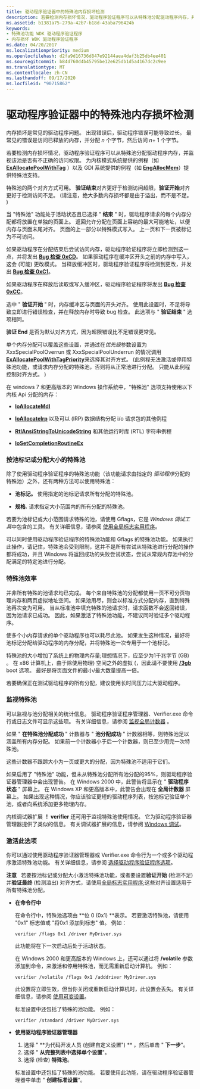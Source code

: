 ```yaml
---
title: 驱动程序验证器中的特殊池内存损坏检测
description: 若要检测内存损坏情况，驱动程序验证程序可以从特殊池分配驱动程序内存，并监视该池是否有不正确的访问权限。
ms.assetid: b1381a75-279a-42b7-b18d-43aba796424b
keywords:
- 特殊池功能 WDK 驱动程序验证程序
- 内存损坏 WDK 驱动程序验证程序
ms.date: 04/20/2017
ms.localizationpriority: medium
ms.openlocfilehash: d2fa9d16736d847e92144aea4daf3b25db4ee401
ms.sourcegitcommit: b84d760d4b45795be12e625db1d5a4167dc2c9ee
ms.translationtype: MT
ms.contentlocale: zh-CN
ms.lasthandoff: 09/17/2020
ms.locfileid: "90715862"
---
```

# <a name="special-pool-memory-corruption-detection-in-driver-verifier"></a>驱动程序验证器中的特殊池内存损坏检测

内存损坏是常见的驱动程序问题。 出现错误后，驱动程序错误可能导致过长。 最常见的错误是访问已释放的内存，并分配 *n* 个字节，然后访问 *n*+ 1 个字节。

若要检测内存损坏情况，驱动程序验证程序可以从特殊池分配驱动程序内存，并监视该池是否有不正确的访问权限。 为内核模式系统提供的例程（如 [**ExAllocatePoolWithTag**](/windows-hardware/drivers/ddi/wdm/nf-wdm-exallocatepoolwithtag) ）以及 GDI 系统提供的例程（如 [**EngAllocMem**](/windows/win32/api/winddi/nf-winddi-engallocmem)）提供特殊池支持。

特殊池的两个对齐方式可用。 **验证结束**对齐更好于检测访问超限，**验证开始**对齐更好于检测访问不足。  (请注意，绝大多数内存损坏都是由于溢出，而不是不足。 ) 

当 "特殊池" 功能处于活动状态且已选择 " **结束** " 时，驱动程序请求的每个内存分配都将放置在单独的页面上。 返回允许分配在页面上容纳的最大可能地址，以便内存与页面末尾对齐。 页面的上一部分以特殊模式写入。 上一页和下一页被标记为不可访问。

如果驱动程序在分配结束后尝试访问内存，驱动程序验证程序将立即检测到这一点，并将发出 [**Bug 检查 0xCD**](../debugger/bug-check-0xcd--page-fault-beyond-end-of-allocation.md)。 如果驱动程序在缓冲区开头之前的内存中写入，这会 (可能) 更改模式。 当释放缓冲区时，驱动程序验证程序将检测到更改，并发出 [**Bug 检查 0xC1**](../debugger/bug-check-0xc1--special-pool-detected-memory-corruption.md)。

如果驱动程序在释放后读取或写入缓冲区，驱动程序验证程序将发出 [**Bug 检查 0xCC**](../debugger/bug-check-0xcc--page-fault-in-freed-special-pool.md)。

选中 " **验证开始** " 时，内存缓冲区与页面的开头对齐。 使用此设置时，不足将导致立即进行错误检查，并在释放内存时导致 bug 检查。 此选项与 " **验证结束** " 选项相同。

**验证 End** 是否为默认对齐方式，因为超限错误比不足错误更常见。

单个内存分配可以覆盖这些设置，并通过在*优先级*参数设置为 XxxSpecialPoolOverrun 或 XxxSpecialPoolUnderrun 的情况调用[**ExAllocatePoolWithTagPriority**](/windows-hardware/drivers/ddi/wdm/nf-wdm-exallocatepoolwithtagpriority)来选择其对齐方式。  (此例程无法激活或停用特殊池功能，或请求内存分配的特殊池，否则将从正常池进行分配。 只能从此例程控制对齐方式。 ) 

在 windows 7 和更高版本的 Windows 操作系统中，"特殊池" 选项支持使用以下内核 Api 分配的内存：

-   [**IoAllocateMdl**](/windows-hardware/drivers/ddi/wdm/nf-wdm-ioallocatemdl)

-   [**IoAllocateIrp**](/windows-hardware/drivers/ddi/wdm/nf-wdm-ioallocateirp) 以及可以 (IRP) 数据结构分配 i/o 请求包的其他例程

-   [**RtlAnsiStringToUnicodeString**](/windows-hardware/drivers/ddi/wdm/nf-wdm-rtlansistringtounicodestring) 和其他运行时库 (RTL) 字符串例程

-   [**IoSetCompletionRoutineEx**](/windows-hardware/drivers/ddi/wdm/nf-wdm-iosetcompletionroutineex)

### <a name="span-idspecial_pool_by_pool_tag_or_allocation_sizespanspan-idspecial_pool_by_pool_tag_or_allocation_sizespanspecial-pool-by-pool-tag-or-allocation-size"></a><span id="special_pool_by_pool_tag_or_allocation_size"></span><span id="SPECIAL_POOL_BY_POOL_TAG_OR_ALLOCATION_SIZE"></span>按池标记或分配大小的特殊池

除了使用驱动程序验证程序的特殊池功能（该功能请求由指定的 *驱动程序*分配的特殊池）之外，还有两种方法可以使用特殊池：

-   **池标记。** 使用指定的池标记请求所有分配的特殊池。

-   **规格.** 请求指定大小范围内的所有分配的特殊池。

若要为池标记或大小范围请求特殊的池，请使用 Gflags，它是 *Windows 调试工具*中包含的工具。 有关详细信息，请参阅 [使用全局标志实用程序](using-the-global-flags-utility.md)。

可以同时使用驱动程序验证程序的特殊池功能和 Gflags 的特殊池功能。 如果执行此操作，请记住，特殊池会受到限制，这并不是所有尝试从特殊池进行分配的操作都将成功，并且 Windows 将返回成功的失败尝试状态，尝试从常规内存池中的分配满足的特定池进行分配。

### <a name="span-idspecial_pool_efficiencyspanspan-idspecial_pool_efficiencyspanspecial-pool-efficiency"></a><span id="special_pool_efficiency"></span><span id="SPECIAL_POOL_EFFICIENCY"></span>特殊池效率

并非所有特殊的池请求均已完成。 每个来自特殊池的分配都使用一页不可分页物理内存和两页虚拟地址空间。 如果池用尽，则会以标准方式分配内存，直到特殊池再次变为可用。 当从标准池中填充特殊的池请求时，请求函数不会返回错误，因为池请求已成功。 因此，如果激活了特殊池功能，不建议同时验证多个驱动程序。

使多个小内存请求的单个驱动程序也可以耗尽此池。 如果发生这种情况，最好将池标记分配给驱动程序的内存分配，并将特殊池一次专用于一个池标记。

特殊池的大小增加了系统上的物理内存量;理想情况下，应至少为1千兆字节 (GB) 。 在 x86 计算机上，由于除使用物理) 空间之外的虚拟 (，因此请不要使用 [**/3gb**](https://support.microsoft.com/help/833721/available-switch-options-for-the-windows-xp-and-the-windows-server-200) boot 选项。 最好是将页面文件的最小/最大数量提高一倍。

若要确保正在测试驱动程序的所有分配，建议使用长时间压力过大驱动程序。

### <a name="span-idmonitoring_the_special_poolspanspan-idmonitoring_the_special_poolspanmonitoring-the-special-pool"></a><span id="monitoring_the_special_pool"></span><span id="MONITORING_THE_SPECIAL_POOL"></span>监视特殊池

可以监视与池分配相关的统计信息。 驱动程序验证程序管理器、Verifier.exe 命令行或日志文件可显示这些项。 有关详细信息，请参阅 [监视全局计数器](monitoring-global-counters.md) 。

如果 " **在特殊池分配成功** " 计数器与 " **池分配成功** " 计数器相等，则特殊池足以涵盖所有内存分配。 如果前一个计数器小于后一个计数器，则已至少用完一次特殊池。

这些计数器不跟踪大小为一页或更大的分配，因为特殊池不适用于它们。

如果启用了 "特殊池" 功能，但未从特殊池分配所有池分配的95%，则驱动程序验证器管理器中会出现警告。 在 Windows 2000 中，此警告将显示在 " **驱动程序状态** " 屏幕上。 在 Windows XP 和更高版本中，此警告会出现在 **全局计数器** 屏幕上。 如果出现这种情况，你应该验证更短的驱动程序列表，按池标记验证单个池，或者向系统添加更多物理内存。

内核调试器扩展 **！ verifier** 还可用于监视特殊池使用情况。 它为驱动程序验证器管理器提供了类似的信息。 有关调试器扩展的信息，请参阅 [Windows 调试](../debugger/index.md)。

### <a name="span-idactivating_this_optionspanspan-idactivating_this_optionspanactivating-this-option"></a><span id="activating_this_option"></span><span id="ACTIVATING_THIS_OPTION"></span>激活此选项

你可以通过使用驱动程序验证器管理器或 Verifier.exe 命令行为一个或多个驱动程序激活特殊池功能。 有关详细信息，请参阅 [选择驱动程序验证程序选项](selecting-driver-verifier-options.md)。

**注意**   若要按池标记或分配大小激活特殊池功能，或者要设置**验证开始** (检测不足) 并**验证最终** (检测溢出) 对齐方式，请使用[全局标志实用程序](using-the-global-flags-utility.md);这些对齐设置适用于所有特殊池分配。

 

-   **在命令行中**

    在命令行中，特殊池选项由 **位 0 (0x1) **表示。 若要激活特殊池，请使用 "0x1" 标志值或 "将0x1 添加到标志" 值。 例如：

    ```
    verifier /flags 0x1 /driver MyDriver.sys
    ```

    此功能将在下一次启动后处于活动状态。

    在 Windows 2000 和更高版本的 Windows 上，还可以通过将 **/volatile** 参数添加到命令，来激活和停用特殊池，而无需重新启动计算机。 例如：

    ```
    verifier /volatile /flags 0x1 /adddriver MyDriver.sys
    ```

    此设置将立即生效，但当你关闭或重新启动计算机时，此设置会丢失。 有关详细信息，请参阅 [使用可变设置](using-volatile-settings.md)。

    标准设置中还包括了特殊的池功能。 例如：

    ```
    verifier /standard /driver MyDriver.sys
    ```

-   **使用驱动程序验证器管理器**

    1.  选择 " **为代码开发人员 (创建自定义设置") ** ，然后单击 " **下一步**"。
    2.  选择 " **从完整列表中选择单个设置**"。
    3.  选择 (检查) **特殊池**。

    标准设置中还包括了特殊的池功能。 若要使用此功能，请在驱动程序验证器管理器中单击 " **创建标准设置**"。

 

